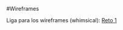 #Wireframes

Liga para los wireframes (whimsical): [Reto 1](https://whimsical.com/desafio-1-QZqZs4sA7e3rBv44ui6YfA)